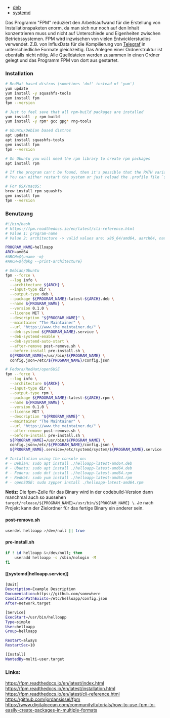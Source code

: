 - [deb](https://github.com/mbHAW/ProjektC/blob/doc/deb.md)
- [systemd](https://github.com/mbHAW/ProjektC/blob/doc/systemd.md)

Das Programm "FPM" reduziert den Arbeitsaufwand für die Erstellung von Installationspaketen enorm, da man sich nur noch auf den Inhalt konzentrieren muss und nicht auf Unterschiede und Eigenheiten zwischen Betriebssystemen.
FPM wird inzwischen von vielen Entwicklerstudios verwendet. Z.B. von InfluxData für die Kompilierung von [Telegraf](https://github.com/influxdata/telegraf/blob/577c0462b8a0c0f98e822672091d9cf6916427d9/Makefile) in unterschiedliche Formate gleichzeitig.
Das Anlegen einer Ordnerstruktur ist ebenfalls nicht nötig. Alle Quelldateien werden zusammen in einen Ordner gelegt und das Programm FPM von dort aus gestartet.

### Installation

```bash
# RedHat based distros (sometimes 'dnf' instead of 'yum')
yum update
yum install -y squashfs-tools
gem install fpm
fpm --version

# Just to feel save that all rpm-build packages are installed
yum install -y rpm-build
yum install -y rpm* gcc gpg* rng-tools
```

```bash
# Ubuntu/Debian based distros
apt update
apt install squashfs-tools
gem install fpm
fpm --version

# On Ubuntu you will need the rpm library to create rpm packages
apt install rpm

# If the program can't be found, then it's possible that the PATH variable just hasn't been updated yet. See `echo $PATH`
# You can either restart the system or just reload the .profile file `source ~/.profile`
```

```bash
# For OSX/macOS:
brew install rpm squashfs
gem install fpm
fpm --version
```

### Benutzung
```bash
#!/bin/bash
# https://fpm.readthedocs.io/en/latest/cli-reference.html
# Value 1: program-name
# Value 2: architecture -> valid values are: x86_64/amd64, aarch64, native (current architecture), all/noarch/any

PROGRAM_NAME=helloapp
ARCH=amd64
#ARCH=${uname -m}
#ARCH=${dpkg --print-architecture}

# Debian/Ubuntu
fpm --force \
  --log info \
  --architecture ${ARCH} \
  --input-type dir \
  --output-type deb \
  --package ${PROGRAM_NAME}-latest-${ARCH}.deb \
  --name ${PROGRAM_NAME} \
  --version 0.1.0 \
  --license MIT \
  --description "${PROGRAM_NAME}" \
  --maintainer "The Maintainer" \
  --url "https://www.the_maintainer.de/" \
  --deb-systemd ${PROGRAM_NAME}.service \
  --deb-systemd-enable \
  --deb-systemd-auto-start \
  --after-remove post-remove.sh \
  --before-install pre-install.sh \
  ${PROGRAM_NAME}=/usr/bin/${PROGRAM_NAME} \
  config.json=/etc/${PROGRAM_NAME}/config.json

# Fedora/RedHat/openSUSE
fpm --force \
  --log info \
  --architecture ${ARCH} \
  --input-type dir \
  --output-type rpm \
  --package ${PROGRAM_NAME}-latest-${ARCH}.rpm \
  --name ${PROGRAM_NAME} \
  --version 0.1.0 \
  --license MIT \
  --description "${PROGRAM_NAME}" \
  --maintainer "The Maintainer" \
  --url "https://www.the_maintainer.de/" \
  --after-remove post-remove.sh \
  --before-install pre-install.sh \
  ${PROGRAM_NAME}=/usr/bin/${PROGRAM_NAME} \
  config.json=/etc/${PROGRAM_NAME}/config.json \
  ${PROGRAM_NAME}.service=/etc/systemd/system/${PROGRAM_NAME}.service

# Installation using the console on:
# - Debian: sudo apt install ./helloapp-latest-amd64.deb
# - Ubuntu: sudo apt install ./helloapp-latest-amd64.deb
# - Fedora: sudo dnf install ./helloapp-latest-amd64.rpm
# - RedHat: sudo yum install ./helloapp-latest-amd64.rpm
# - openSUSE: sudo zypper install ./helloapp-latest-amd64.rpm
```
**Notiz:** Die fpm-Zeile für das Binary wird in der codebuild-Version dann manchmal auch so aussehen `target/release/${PROGRAM_NAME}=/usr/bin/${PROGRAM_NAME} \`. Je nach Projekt kann der Zielordner für das fertige Binary ein anderer sein.

#### post-remove.sh
```bash
userdel helloapp >/dev/null || true
```

#### pre-install.sh
```bash
if ! id helloapp &>/dev/null; then
    useradd helloapp -s /sbin/nologin -M
fi
```

#### [[systemd|helloapp.service]]
```bash
[Unit]
Description=Example Description
Documentation=https://github.com/somewhere
ConditionPathExists=/etc/helloapp/config.json
After=network.target

[Service]
ExecStart=/usr/bin/helloapp
Type=simple
User=helloapp
Group=helloapp

Restart=always
RestartSec=10

[Install]
WantedBy=multi-user.target
```

### Links:
https://fpm.readthedocs.io/en/latest/index.html  
https://fpm.readthedocs.io/en/latest/installation.html  
https://fpm.readthedocs.io/en/latest/cli-reference.html  
https://github.com/jordansissel/fpm  
https://www.digitalocean.com/community/tutorials/how-to-use-fpm-to-easily-create-packages-in-multiple-formats  


